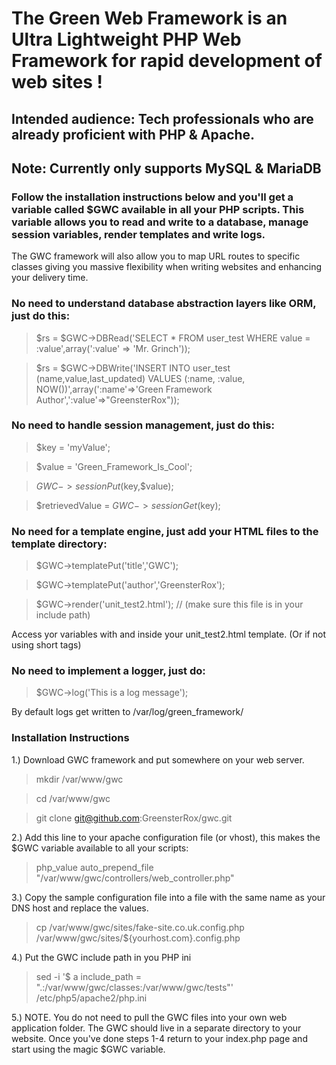 # The Green Web Framework is an Ultra Lightweight PHP Web Framework for rapid development of web sites !
## Intended audience: Tech professionals who are already proficient with PHP & Apache.
## Note: Currently only supports MySQL & MariaDB

### Follow the installation instructions below and you'll get a variable called $GWC available in all your PHP scripts. This variable allows you to read and write to a database, manage session variables, render templates and write logs.
The GWC framework will also allow you to map URL routes to specific classes giving you massive flexibility when writing websites and enhancing your delivery time.

### No need to understand database abstraction layers like ORM, just do this:
  > $rs = $GWC->DBRead('SELECT * FROM user_test WHERE value = :value',array(':value' => 'Mr. Grinch'));
  
  > $rs = $GWC->DBWrite('INSERT INTO user_test (name,value,last_updated) VALUES (:name, :value, NOW())',array(':name'=>'Green Framework Author',':value'=>"GreensterRox"));
  
### No need to handle session management, just do this:
  > $key = 'myValue';
  
> $value = 'Green_Framework_Is_Cool';
	 
> $GWC->sessionPut($key,$value);
	 
> $retrievedValue = $GWC->sessionGet($key);
	
### No need for a template engine, just add your HTML files to the template directory:
> $GWC->templatePut('title','GWC');
  
> $GWC->templatePut('author','GreensterRox');
	 
> $GWC->render('unit_test2.html');  // (make sure this file is in your include path)

Access yor variables with <?=$author?> and <?=$title?> inside your unit_test2.html template.
(Or <?php print $author ?> if not using short tags)
	 
### No need to implement a logger, just do:
	 
> $GWC->log('This is a log message');

By default logs get written to /var/log/green_framework/

### Installation Instructions

1.) Download GWC framework and put somewhere on your web server.
> mkdir /var/www/gwc

> cd /var/www/gwc

> git clone git@github.com:GreensterRox/gwc.git

2.) Add this line to your apache configuration file (or vhost), this makes the $GWC variable available to all your scripts:
> php_value auto_prepend_file "/var/www/gwc/controllers/web_controller.php"

3.) Copy the sample configuration file into a file with the same name as your DNS host and replace the values. 
> cp /var/www/gwc/sites/fake-site.co.uk.config.php /var/www/gwc/sites/${yourhost.com}.config.php

4.) Put the GWC include path in you PHP ini
> sed -i '$ a include_path = ".:/var/www/gwc/classes:/var/www/gwc/tests"' /etc/php5/apache2/php.ini

5.) NOTE. You do not need to pull the GWC files into your own web application folder. The GWC should live in a separate directory to your website. Once you've done steps 1-4 return to your index.php page and start using the magic $GWC variable.

